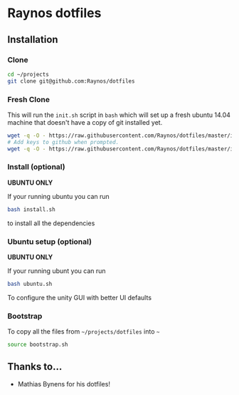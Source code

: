 # Raynos dotfiles

## Installation

### Clone

```sh
cd ~/projects
git clone git@github.com:Raynos/dotfiles
```

### Fresh Clone

This will run the `init.sh` script in `bash`
which will set up a fresh ubuntu 14.04 machine
that doesn't have a copy of git installed yet.

```sh
wget -q -O - https://raw.githubusercontent.com/Raynos/dotfiles/master/init.sh 2>&1 | bash
# Add keys to github when prompted.
wget -q -O - https://raw.githubusercontent.com/Raynos/dotfiles/master/init.sh 2>&1 | bash
```

### Install (optional)

**UBUNTU ONLY**

If your running ubuntu you can run

```sh
bash install.sh
```

to install all the dependencies

### Ubuntu setup (optional)

**UBUNTU ONLY**

If your running ubunt you can run

```sh
bash ubuntu.sh
```

To configure the unity GUI with better
UI defaults

### Bootstrap

To copy all the files from `~/projects/dotfiles` into `~`

```sh
source bootstrap.sh
```

## Thanks to…

 * Mathias Bynens for his dotfiles!
